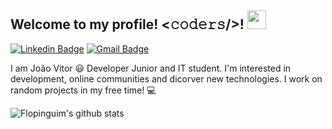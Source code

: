 <h2> Welcome to my profile! <𝚌𝚘𝚍𝚎𝚛𝚜/>! <img src="https://media.tenor.com/PyjNatcnVYUAAAAi/club-penguin-mopping.gif" width="30px"></h2>

[![Linkedin Badge](https://img.shields.io/badge/-João_Vitor_Damasceno-blue?style=flat-square&logo=Linkedin&logoColor=white&link=https://www.linkedin.com/in/harshkumarkhatri/)](https://www.linkedin.com/in/joão-vitor-damasceno-43b161164/) 
[![Gmail Badge](https://img.shields.io/badge/-08joaovitor01@gmail.com-c14438?style=flat-square&logo=Gmail&logoColor=white&link=mailto:08joaovitor01@gmail.com)](mailto:08joaovitor01@gmail.com)

I am João Vitor 😃 Developer Junior and IT student. I'm interested in development, online communities and dicorver new technologies. I work on random projects in my free time! 💻
  
![Flopinguim's github stats](https://github-readme-stats.vercel.app/api?username=flopinguim&hide=["issues"]&show_icons=true)
